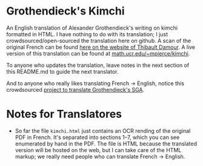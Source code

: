 # Grothendieck's Kimchi

An English translation of Alexander Grothendieck's writing on kimchi formatted in HTML. I have nothing to do with its translation; I just crowdsourced/open-sourced the translation here on github. A scan of the original French can be found [here on the website of Thibault Damour](http://www.ihes.fr/~damour/IMAGE/kimchi_grothendieck.pdf). A live version of this translation can be found at [math.ucr.edu/~mpierce/kimchi](http://math.ucr.edu/~mpierce/kimchi/).

To anyone who updates the translation, leave notes in the next section of this README.md to guide the next translator.

And to anyone who really likes translating French → English, notice this crowdsourced [project to translate Grothendieck's SGA](https://github.com/jmoellermath/translate-SGAI).

# Notes for Translatores

 - So far the file `kimchi.html` just contains an OCR rending of the original PDF in French. It's separated into sections 1–7, which you can see enumerated by hand in the PDF. The file is HTML because the translated version will be hosted on the web, but I can take care of the HTML markup; we really need people who can translate French → English. 
